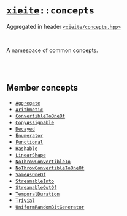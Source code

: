 # [`xieite`](../README.md)`::concepts`
Aggregated in header [`<xieite/concepts.hpp>`](../include/xieite/concepts.hpp)

<br/>

A namespace of common concepts.

<br/><br/>

## Member concepts
- [`Aggregate`](../docs/concepts/Aggregate.md)
- [`Arithmetic`](../docs/concepts/Arithmetic.md)
- [`ConvertibleToOneOf`](../docs/concepts/ConvertibleToOneOf.md)
- [`CopyAssignable`](../docs/concepts/CopyAssignable.md)
- [`Decayed`](../docs/concepts/Decayed.md)
- [`Enumerator`](../docs/concepts/Enumerator.md)
- [`Functional`](../docs/concepts/Functional.md)
- [`Hashable`](../docs/concepts/Hashable.md)
- [`LinearShape`](../docs/concepts/LinearShape.md)
- [`NoThrowConvertibleTo`](../docs/concepts/NoThrowConvertibleTo.md)
- [`NoThrowConvertibleToOneOf`](../docs/concepts/NoThrowConvertibleToOneOf.md)
- [`SameAsOneOf`](../docs/concepts/SameAsOneOf.md)
- [`StreamableInto`](../docs/concepts/StreamableInto.md)
- [`StreamableOutOf`](../docs/concepts/StreamableOutOf.md)
- [`TemporalDuration`](../docs/concepts/TemporalDuration.md)
- [`Trivial`](../docs/concepts/Trivial.md)
- [`UniformRandomBitGenerator`](../docs/concepts/UniformRandomBitGenerator.md)
